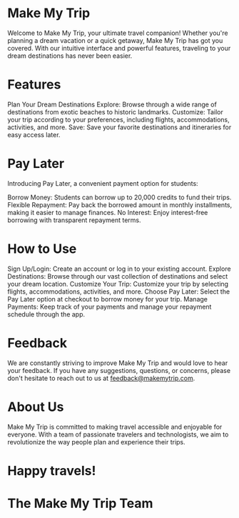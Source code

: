 


# Make My Trip
Welcome to Make My Trip, your ultimate travel companion! Whether you're planning a dream vacation or a quick getaway, Make My Trip has got you covered. With our intuitive interface and powerful features, traveling to your dream destinations has never been easier.

# Features
Plan Your Dream Destinations
Explore: Browse through a wide range of destinations from exotic beaches to historic landmarks.
Customize: Tailor your trip according to your preferences, including flights, accommodations, activities, and more.
Save: Save your favorite destinations and itineraries for easy access later.
# Pay Later
Introducing Pay Later, a convenient payment option for students:

Borrow Money: Students can borrow up to 20,000 credits to fund their trips.
Flexible Repayment: Pay back the borrowed amount in monthly installments, making it easier to manage finances.
No Interest: Enjoy interest-free borrowing with transparent repayment terms.
# How to Use
Sign Up/Login: Create an account or log in to your existing account.
Explore Destinations: Browse through our vast collection of destinations and select your dream location.
Customize Your Trip: Customize your trip by selecting flights, accommodations, activities, and more.
Choose Pay Later: Select the Pay Later option at checkout to borrow money for your trip.
Manage Payments: Keep track of your payments and manage your repayment schedule through the app.

# Feedback
We are constantly striving to improve Make My Trip and would love to hear your feedback. If you have any suggestions, questions, or concerns, please don't hesitate to reach out to us at feedback@makemytrip.com.

# About Us
Make My Trip is committed to making travel accessible and enjoyable for everyone. With a team of passionate travelers and technologists, we aim to revolutionize the way people plan and experience their trips.

# Happy travels!
# The Make My Trip Team
